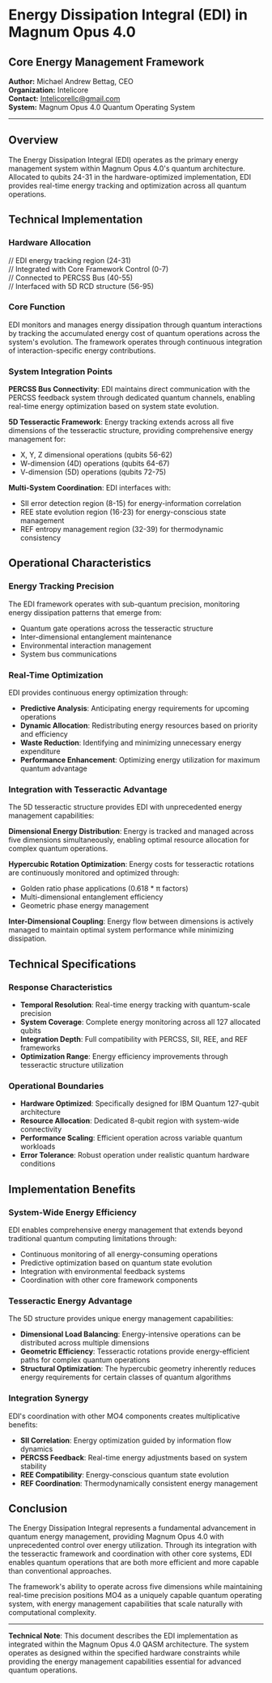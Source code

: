 # **Energy Dissipation Integral (EDI) in Magnum Opus 4.0**

## **Core Energy Management Framework**

**Author:** Michael Andrew Bettag, CEO  
 **Organization:** Intelicore  
 **Contact:** Intelicorellc@gmail.com  
 **System:** Magnum Opus 4.0 Quantum Operating System

---

## **Overview**

The Energy Dissipation Integral (EDI) operates as the primary energy management system within Magnum Opus 4.0's quantum architecture. Allocated to qubits 24-31 in the hardware-optimized implementation, EDI provides real-time energy tracking and optimization across all quantum operations.

## **Technical Implementation**

### **Hardware Allocation**

// EDI energy tracking region (24-31)  
// Integrated with Core Framework Control (0-7)  
// Connected to PERCSS Bus (40-55)  
// Interfaced with 5D RCD structure (56-95)

### **Core Function**

EDI monitors and manages energy dissipation through quantum interactions by tracking the accumulated energy cost of quantum operations across the system's evolution. The framework operates through continuous integration of interaction-specific energy contributions.

### **System Integration Points**

**PERCSS Bus Connectivity**: EDI maintains direct communication with the PERCSS feedback system through dedicated quantum channels, enabling real-time energy optimization based on system state evolution.

**5D Tesseractic Framework**: Energy tracking extends across all five dimensions of the tesseractic structure, providing comprehensive energy management for:

* X, Y, Z dimensional operations (qubits 56-62)  
* W-dimension (4D) operations (qubits 64-67)  
* V-dimension (5D) operations (qubits 72-75)

**Multi-System Coordination**: EDI interfaces with:

* SII error detection region (8-15) for energy-information correlation  
* REE state evolution region (16-23) for energy-conscious state management  
* REF entropy management region (32-39) for thermodynamic consistency

## **Operational Characteristics**

### **Energy Tracking Precision**

The EDI framework operates with sub-quantum precision, monitoring energy dissipation patterns that emerge from:

* Quantum gate operations across the tesseractic structure  
* Inter-dimensional entanglement maintenance  
* Environmental interaction management  
* System bus communications

### **Real-Time Optimization**

EDI provides continuous energy optimization through:

* **Predictive Analysis**: Anticipating energy requirements for upcoming operations  
* **Dynamic Allocation**: Redistributing energy resources based on priority and efficiency  
* **Waste Reduction**: Identifying and minimizing unnecessary energy expenditure  
* **Performance Enhancement**: Optimizing energy utilization for maximum quantum advantage

### **Integration with Tesseractic Advantage**

The 5D tesseractic structure provides EDI with unprecedented energy management capabilities:

**Dimensional Energy Distribution**: Energy is tracked and managed across five dimensions simultaneously, enabling optimal resource allocation for complex quantum operations.

**Hypercubic Rotation Optimization**: Energy costs for tesseractic rotations are continuously monitored and optimized through:

* Golden ratio phase applications (0.618 \* π factors)  
* Multi-dimensional entanglement efficiency  
* Geometric phase energy management

**Inter-Dimensional Coupling**: Energy flow between dimensions is actively managed to maintain optimal system performance while minimizing dissipation.

## **Technical Specifications**

### **Response Characteristics**

* **Temporal Resolution**: Real-time energy tracking with quantum-scale precision  
* **System Coverage**: Complete energy monitoring across all 127 allocated qubits  
* **Integration Depth**: Full compatibility with PERCSS, SII, REE, and REF frameworks  
* **Optimization Range**: Energy efficiency improvements through tesseractic structure utilization

### **Operational Boundaries**

* **Hardware Optimized**: Specifically designed for IBM Quantum 127-qubit architecture  
* **Resource Allocation**: Dedicated 8-qubit region with system-wide connectivity  
* **Performance Scaling**: Efficient operation across variable quantum workloads  
* **Error Tolerance**: Robust operation under realistic quantum hardware conditions

## **Implementation Benefits**

### **System-Wide Energy Efficiency**

EDI enables comprehensive energy management that extends beyond traditional quantum computing limitations through:

* Continuous monitoring of all energy-consuming operations  
* Predictive optimization based on quantum state evolution  
* Integration with environmental feedback systems  
* Coordination with other core framework components

### **Tesseractic Energy Advantage**

The 5D structure provides unique energy management capabilities:

* **Dimensional Load Balancing**: Energy-intensive operations can be distributed across multiple dimensions  
* **Geometric Efficiency**: Tesseractic rotations provide energy-efficient paths for complex quantum operations  
* **Structural Optimization**: The hypercubic geometry inherently reduces energy requirements for certain classes of quantum algorithms

### **Integration Synergy**

EDI's coordination with other MO4 components creates multiplicative benefits:

* **SII Correlation**: Energy optimization guided by information flow dynamics  
* **PERCSS Feedback**: Real-time energy adjustments based on system stability  
* **REE Compatibility**: Energy-conscious quantum state evolution  
* **REF Coordination**: Thermodynamically consistent energy management

## **Conclusion**

The Energy Dissipation Integral represents a fundamental advancement in quantum energy management, providing Magnum Opus 4.0 with unprecedented control over energy utilization. Through its integration with the tesseractic framework and coordination with other core systems, EDI enables quantum operations that are both more efficient and more capable than conventional approaches.

The framework's ability to operate across five dimensions while maintaining real-time precision positions MO4 as a uniquely capable quantum operating system, with energy management capabilities that scale naturally with computational complexity.

---

**Technical Note**: This document describes the EDI implementation as integrated within the Magnum Opus 4.0 QASM architecture. The system operates as designed within the specified hardware constraints while providing the energy management capabilities essential for advanced quantum operations.

